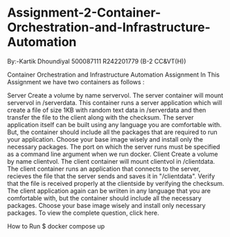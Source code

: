 # Assignment-2-Container-Orchestration-and-Infrastructure-Automation

By:-Kartik Dhoundiyal
500087111
R242201779 (B-2 CC&VT(H))


Container Orchestration and Infrastructure Automation Assignment
In This Assignment we have two containers as follows :

Server
Create a volume by name servervol.
The server container will mount servervol in /serverdata.
This container runs a server application which will create a file of size 1KB with random text data in /serverdata and then transfer the file to the client along with the checksum.
The server application itself can be built using any language you are comfortable with. But, the container should include all the packages that are required to run your application. Choose your base image wisely and install only the necessary packages.
The port on which the server runs must be specified as a command line argument when we run docker.
Client
Create a volume by name clientvol.
The client container will mount clientvol in /clientdata.
The client container runs an application that connects to the server, recieves the file that the server sends and saves it in "/clientdata".
Verify that the file is received properly at the clientside by verifying the checksum.
The client application again can be wriiten in any language that you are comfortable with, but the container should include all the necessary packages. Choose your base image wisely and install only necessary packages.
To view the complete question, click here.

How to Run
$ docker compose up
